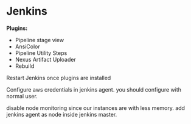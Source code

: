 # Jenkins

**Plugins:**
* Pipeline stage view
* AnsiColor
* Pipeline Utility Steps
* Nexus Artifact Uploader
* Rebuild

Restart Jenkins once plugins are installed

Configure aws credentials in jenkins agent. you should configure with normal user.

disable node monitoring since our instances are with less memory. add jenkins agent as node inside jenkins master.
